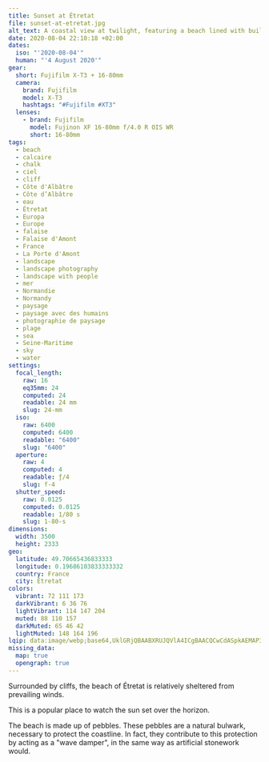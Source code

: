 ```yaml
---
title: Sunset at Étretat
file: sunset-at-etretat.jpg
alt_text: A coastal view at twilight, featuring a beach lined with buildings and cliffs.
date: 2020-08-04 22:10:18 +02:00
dates:
  iso: "'2020-08-04'"
  human: "'4 August 2020'"
gear:
  short: Fujifilm X-T3 + 16-80mm
  camera:
    brand: Fujifilm
    model: X-T3
    hashtags: "#Fujifilm #XT3"
  lenses:
    - brand: Fujifilm
      model: Fujinon XF 16-80mm f/4.0 R OIS WR
      short: 16-80mm
tags:
  - beach
  - calcaire
  - chalk
  - ciel
  - cliff
  - Côte d'Albâtre
  - Côte d’Albâtre
  - eau
  - Étretat
  - Europa
  - Europe
  - falaise
  - Falaise d'Amont
  - France
  - La Porte d'Amont
  - landscape
  - landscape photography
  - landscape with people
  - mer
  - Normandie
  - Normandy
  - paysage
  - paysage avec des humains
  - photographie de paysage
  - plage
  - sea
  - Seine-Maritime
  - sky
  - water
settings:
  focal_length:
    raw: 16
    eq35mm: 24
    computed: 24
    readable: 24 mm
    slug: 24-mm
  iso:
    raw: 6400
    computed: 6400
    readable: "6400"
    slug: "6400"
  aperture:
    raw: 4
    computed: 4
    readable: ƒ/4
    slug: f-4
  shutter_speed:
    raw: 0.0125
    computed: 0.0125
    readable: 1/80 s
    slug: 1-80-s
dimensions:
  width: 3500
  height: 2333
geo:
  latitude: 49.70665436833333
  longitude: 0.19686103833333332
  country: France
  city: Étretat
colors:
  vibrant: 72 111 173
  darkVibrant: 6 36 76
  lightVibrant: 114 147 204
  muted: 88 110 157
  darkMuted: 65 46 42
  lightMuted: 148 164 196
lqip: data:image/webp;base64,UklGRjQBAABXRUJQVlA4ICgBAACQCwCdASpkAEMAP3Gox1s0v7GrLrcKG/AuCWMAx6gy0idUaEJYMn9QoNU2IN0hHT3JES35GTZTSEng9FvGZs1x1hE2p/GlTBN8vODzbDVYsdgSaOqEdwZiOhOvqDoTHnRRHqOAQAD94DGFFVaSxbFaOejRtcB7wlYwlrVec8/ROQAQmoxMO7sZgGLL8mZv7P0uDpAn4pTLxNxLBbaW0qIucbRB6lA7yHooQpShKtZVrVeFS3cnFpEZTskuHmZCM+ogTrWDjs/CWUc7t5KTBNMo4taSl3tIVPw71D+gPDB9BM3rdBK5z8KXYWLTIjzyNPdB8ViTaRGP15cOVPkgRK/QDqB0b3Ty5L1CZtLMStEG2UHS2ctM8l2UqLrfYb8xTSwq+RlhAAAAAA==
missing_data:
  map: true
  opengraph: true
---
```


Surrounded by cliffs, the beach of Étretat is relatively sheltered from prevailing winds.

This is a popular place to watch the sun set over the horizon.

The beach is made up of pebbles. These pebbles are a natural bulwark, necessary to protect the coastline. In fact, they contribute to this protection by acting as a "wave damper", in the same way as artificial stonework would.
